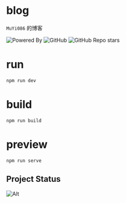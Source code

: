 # blog
`MuYi086` 的博客

![Powered By](https://img.shields.io/badge/Author-MuYi086-yellow) ![GitHub](https://img.shields.io/github/license/MuYi086/blog) ![GitHub Repo stars](https://img.shields.io/github/stars/MuYi086/blog?style=social)

# run
```shell
npm run dev
```

# build
```shell
npm run build
```

# preview
```shell
npm run serve
```

## Project Status
![Alt](https://repobeats.axiom.co/api/embed/561660a20e15d890df011fb9fc8036f29ef8b988.svg "Repobeats analytics image")